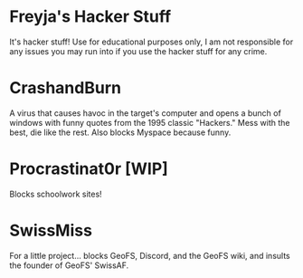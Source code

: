 # Freyja's Hacker Stuff

It's hacker stuff! Use for educational purposes only, I am not responsible for any issues you may run into if you use the hacker stuff for any crime.

# CrashandBurn

A virus that causes havoc in the target's computer and opens a bunch of windows with funny quotes from the 1995 classic "Hackers." Mess with the best, die like the rest. Also blocks Myspace because funny.

# Procrastinat0r [WIP]

Blocks schoolwork sites!

# SwissMiss

For a little project... blocks GeoFS, Discord, and the GeoFS wiki, and insults the founder of GeoFS' SwissAF.
